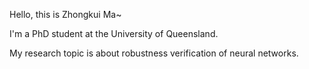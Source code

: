 Hello, this is Zhongkui Ma~

I'm a PhD student at the University of Queensland.

My research topic is about robustness verification of neural networks.
